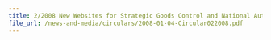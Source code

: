 ```yaml
---
title: 2/2008 New Websites for Strategic Goods Control and National Authority (Chemical Weapons Convention)
file_url: /news-and-media/circulars/2008-01-04-Circular022008.pdf
---
```

